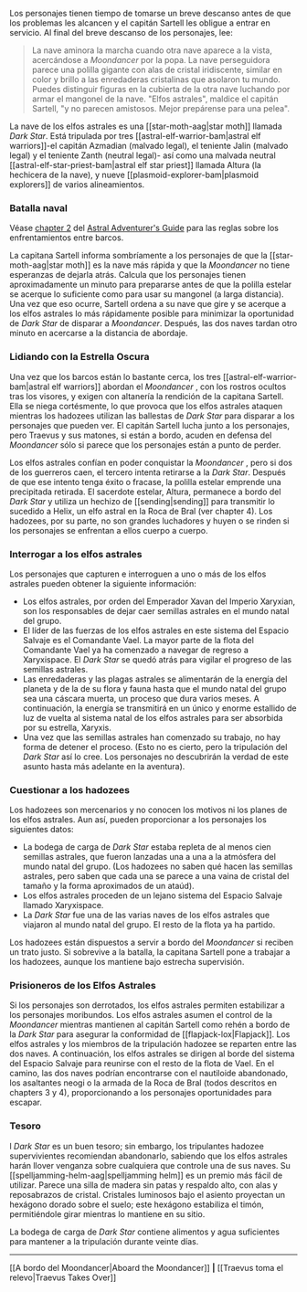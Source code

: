 Los personajes tienen tiempo de tomarse un breve descanso antes de que los problemas les alcancen y el capitán Sartell les obligue a entrar en servicio. Al final del breve descanso de los personajes, lee:  

> La nave aminora la marcha cuando otra nave aparece a la vista, acercándose a  _Moondancer_ por la popa. La nave perseguidora parece una polilla gigante con alas de cristal iridiscente, similar en color y brillo a las enredaderas cristalinas que asolaron tu mundo. Puedes distinguir figuras en la cubierta de la otra nave luchando por armar el mangonel de la nave.
> "Elfos astrales", maldice el capitán Sartell, "y no parecen amistosos. Mejor prepárense para una pelea".

La nave de los elfos astrales es una [[star-moth-aag|star moth]] llamada  _Dark Star_. Está tripulada por tres [[astral-elf-warrior-bam|astral elf warriors]]-el capitán Azmadian (malvado legal), el teniente Jalin (malvado legal) y el teniente Zanth (neutral legal)- así como una malvada neutral [[astral-elf-star-priest-bam|astral elf star priest]] llamada Altura (la hechicera de la nave), y nueve [[plasmoid-explorer-bam|plasmoid explorers]] de varios alineamientos.  

### Batalla naval

Véase [chapter 2](https://5etools-mirror-1.github.io/variantrules.html#ship-to-ship%20combat_aag) del [Astral Adventurer's Guide](https://5etools-mirror-1.github.io/book.html#AAG) para las reglas sobre los enfrentamientos entre barcos.

La capitana Sartell informa sombríamente a los personajes de que la [[star-moth-aag|star moth]] es la nave más rápida y que la  _Moondancer_ no tiene esperanzas de dejarla atrás. Calcula que los personajes tienen aproximadamente un minuto para prepararse antes de que la polilla estelar se acerque lo suficiente como para usar su mangonel (a larga distancia). Una vez que eso ocurre, Sartell ordena a su nave que gire y se acerque a los elfos astrales lo más rápidamente posible para minimizar la oportunidad de  _Dark Star_ de disparar a  _Moondancer_. Después, las dos naves tardan otro minuto en acercarse a la distancia de abordaje.

### Lidiando con la Estrella Oscura

Una vez que los barcos están lo bastante cerca, los tres [[astral-elf-warrior-bam|astral elf warriors]] abordan el  _Moondancer_ , con los rostros ocultos tras los visores, y exigen con altanería la rendición de la capitana Sartell. Ella se niega cortésmente, lo que provoca que los elfos astrales ataquen mientras los hadozees utilizan las ballestas de  _Dark Star_ para disparar a los personajes que pueden ver. El capitán Sartell lucha junto a los personajes, pero Traevus y sus matones, si están a bordo, acuden en defensa del  _Moondancer_ sólo si parece que los personajes están a punto de perder.

Los elfos astrales confían en poder conquistar la  _Moondancer_ , pero si dos de los guerreros caen, el tercero intenta retirarse a la  _Dark Star_. Después de que ese intento tenga éxito o fracase, la polilla estelar emprende una precipitada retirada. El sacerdote estelar, Altura, permanece a bordo del  _Dark Star_ y utiliza un hechizo de [[sending|sending]] para transmitir lo sucedido a Helix, un elfo astral en la Roca de Bral (ver chapter 4). Los hadozees, por su parte, no son grandes luchadores y huyen o se rinden si los personajes se enfrentan a ellos cuerpo a cuerpo.

### Interrogar a los elfos astrales

Los personajes que capturen e interroguen a uno o más de los elfos astrales pueden obtener la siguiente información:  

  * Los elfos astrales, por orden del Emperador Xavan del Imperio Xaryxian, son los responsables de dejar caer semillas astrales en el mundo natal del grupo.
  * El líder de las fuerzas de los elfos astrales en este sistema del Espacio Salvaje es el Comandante Vael. La mayor parte de la flota del Comandante Vael ya ha comenzado a navegar de regreso a Xaryxispace. El  _Dark Star_ se quedó atrás para vigilar el progreso de las semillas astrales.
  * Las enredaderas y las plagas astrales se alimentarán de la energía del planeta y de la de su flora y fauna hasta que el mundo natal del grupo sea una cáscara muerta, un proceso que dura varios meses. A continuación, la energía se transmitirá en un único y enorme estallido de luz de vuelta al sistema natal de los elfos astrales para ser absorbida por su estrella, Xaryxis.
  * Una vez que las semillas astrales han comenzado su trabajo, no hay forma de detener el proceso. (Esto no es cierto, pero la tripulación del  _Dark Star_ así lo cree. Los personajes no descubrirán la verdad de este asunto hasta más adelante en la aventura).

### Cuestionar a los hadozees

Los hadozees son mercenarios y no conocen los motivos ni los planes de los elfos astrales. Aun así, pueden proporcionar a los personajes los siguientes datos:

  * La bodega de carga de  _Dark Star_ estaba repleta de al menos cien semillas astrales, que fueron lanzadas una a una a la atmósfera del mundo natal del grupo. (Los hadozees no saben qué hacen las semillas astrales, pero saben que cada una se parece a una vaina de cristal del tamaño y la forma aproximados de un ataúd).
  * Los elfos astrales proceden de un lejano sistema del Espacio Salvaje llamado Xaryxispace.
  * La  _Dark Star_ fue una de las varias naves de los elfos astrales que viajaron al mundo natal del grupo. El resto de la flota ya ha partido.

Los hadozees están dispuestos a servir a bordo del  _Moondancer_ si reciben un trato justo. Si sobrevive a la batalla, la capitana Sartell pone a trabajar a los hadozees, aunque los mantiene bajo estrecha supervisión.

### Prisioneros de los Elfos Astrales

Si los personajes son derrotados, los elfos astrales permiten estabilizar a los personajes moribundos. Los elfos astrales asumen el control de la  _Moondancer_ mientras mantienen al capitán Sartell como rehén a bordo de la  _Dark Star_ para asegurar la conformidad de [[flapjack-lox|Flapjack]]. Los elfos astrales y los miembros de la tripulación hadozee se reparten entre las dos naves. A continuación, los elfos astrales se dirigen al borde del sistema del Espacio Salvaje para reunirse con el resto de la flota de Vael. En el camino, las dos naves podrían encontrarse con el nautiloide abandonado, los asaltantes neogi o la armada de la Roca de Bral (todos descritos en chapters 3 y 4), proporcionando a los personajes oportunidades para escapar.  

### Tesoro

l  _Dark Star_ es un buen tesoro; sin embargo, los tripulantes hadozee supervivientes recomiendan abandonarlo, sabiendo que los elfos astrales harán llover venganza sobre cualquiera que controle una de sus naves. Su [[spelljamming-helm-aag|spelljamming helm]] es un premio más fácil de utilizar. Parece una silla de madera sin patas y respaldo alto, con alas y reposabrazos de cristal. Cristales luminosos bajo el asiento proyectan un hexágono dorado sobre el suelo; este hexágono estabiliza el timón, permitiéndole girar mientras lo mantiene en su sitio.

La bodega de carga de  _Dark Star_ contiene alimentos y agua suficientes para mantener a la tripulación durante veinte días.

* * *

[[A bordo del Moondancer|Aboard the Moondancer]] **|** [[Traevus toma el relevo|Traevus Takes Over]]

